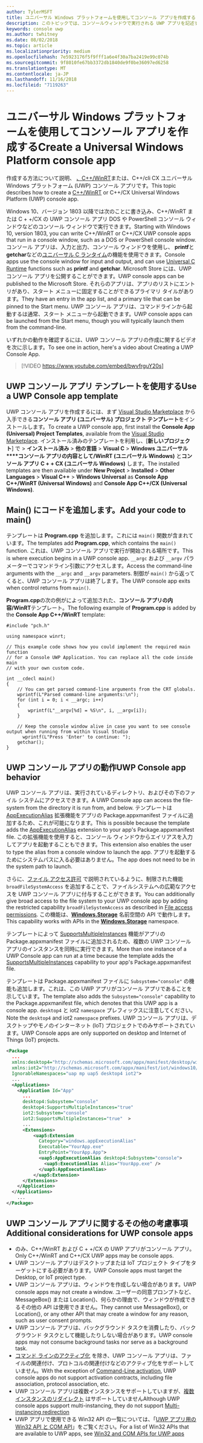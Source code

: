 ```yaml
---
author: TylerMSFT
title: ユニバーサル Windows プラットフォームを使用してコンソール アプリを作成する
description: このトピックでは、コンソールウィンドウで実行される UWP アプリを記述する方法について説明します。
keywords: console uwp
ms.author: twhitney
ms.date: 08/02/2018
ms.topic: article
ms.localizationpriority: medium
ms.openlocfilehash: 7e5923176f5f9fff1a6e4f30a7ba2419e99c074b
ms.sourcegitcommit: 9f8010fe67bb3372db1840de9f0be36097ed6258
ms.translationtype: MT
ms.contentlocale: ja-JP
ms.lasthandoff: 11/16/2018
ms.locfileid: "7119263"
---
```

# <a name="create-a-universal-windows-platform-console-app"></a><span data-ttu-id="eeacc-104">ユニバーサル Windows プラットフォームを使用してコンソール アプリを作成する</span><span class="sxs-lookup"><span data-stu-id="eeacc-104">Create a Universal Windows Platform console app</span></span>

<span data-ttu-id="eeacc-105">作成する方法について説明、 [、C++/WinRT](/windows/uwp/cpp-and-winrt-apis/intro-to-using-cpp-with-winrt)または、C++/cli CX ユニバーサル Windows プラットフォーム (UWP) コンソール アプリです。</span><span class="sxs-lookup"><span data-stu-id="eeacc-105">This topic describes how to create a [C++/WinRT](/windows/uwp/cpp-and-winrt-apis/intro-to-using-cpp-with-winrt) or C++/CX Universal Windows Platform (UWP) console app.</span></span>

<span data-ttu-id="eeacc-106">Windows 10、バージョン 1803 以降では次のことに書き込み、C++/WinRT または C + +/CX の UWP コンソール アプリ DOS や PowerShell コンソール ウィンドウなどのコンソール ウィンドウで実行できます。</span><span class="sxs-lookup"><span data-stu-id="eeacc-106">Starting with Windows 10, version 1803, you can write C++/WinRT or C++/CX UWP console apps that run in a console window, such as a DOS or PowerShell console window.</span></span> <span data-ttu-id="eeacc-107">コンソール アプリは、入力と出力、コンソール ウィンドウを使用し、 **printf**と**getchar**などの[ユニバーサル C ランタイム](/cpp/c-runtime-library/reference/crt-alphabetical-function-reference)の機能を使用できます。</span><span class="sxs-lookup"><span data-stu-id="eeacc-107">Console apps use the console window for input and output, and can use [Universal C Runtime](/cpp/c-runtime-library/reference/crt-alphabetical-function-reference) functions such as **printf** and **getchar**.</span></span> <span data-ttu-id="eeacc-108">Microsoft Store には、UWP コンソール アプリを公開することができます。</span><span class="sxs-lookup"><span data-stu-id="eeacc-108">UWP console apps can be published to the Microsoft Store.</span></span> <span data-ttu-id="eeacc-109">それらのアプリは、アプリのリストにエントリがあり、スタート メニューに固定することができるプライマリ タイルがあります。</span><span class="sxs-lookup"><span data-stu-id="eeacc-109">They have an entry in the app list, and a primary tile that can be pinned to the Start menu.</span></span> <span data-ttu-id="eeacc-110">UWP コンソール アプリは、コマンドラインから起動するは通常、スタート メニューから起動できます。</span><span class="sxs-lookup"><span data-stu-id="eeacc-110">UWP console apps can be launched from the Start menu, though you will typically launch them from the command-line.</span></span>

<span data-ttu-id="eeacc-111">いずれかの動作を確認するには、UWP コンソール アプリの作成に関するビデオを次に示します。</span><span class="sxs-lookup"><span data-stu-id="eeacc-111">To see one in action, here's a video about Creating a UWP Console App.</span></span>

> [!VIDEO https://www.youtube.com/embed/bwvfrguY20s]

## <a name="use-a-uwp-console-app-template"></a><span data-ttu-id="eeacc-112">UWP コンソール アプリ テンプレートを使用する</span><span class="sxs-lookup"><span data-stu-id="eeacc-112">Use a UWP Console app template</span></span> 

<span data-ttu-id="eeacc-113">UWP コンソール アプリを作成するには、まず [Visual Studio Marketplace](https://marketplace.visualstudio.com/items?itemName=AndrewWhitechapelMSFT.ConsoleAppUniversal) から入手できる**コンソール アプリ (ユニバーサル) プロジェクト テンプレート**をインストールします。</span><span class="sxs-lookup"><span data-stu-id="eeacc-113">To create a UWP console app, first install the **Console App (Universal) Project Templates**, available from the [Visual Studio Marketplace](https://marketplace.visualstudio.com/items?itemName=AndrewWhitechapelMSFT.ConsoleAppUniversal).</span></span> <span data-ttu-id="eeacc-114">インストール済みのテンプレートを利用し、[**新しいプロジェクト**] で > **インストール済み** > **他の言語** > **Visual C** > **Windows ユニバーサル\*\*\*\*コンソール アプリの内容として/WinRT (ユニバーサル Windows)** と**コンソール アプリ C + + CX (ユニバーサル Windows)** します。</span><span class="sxs-lookup"><span data-stu-id="eeacc-114">The installed templates are then available under **New Project** > **Installed** > **Other Languages** > **Visual C++** > **Windows Universal** as **Console App C++/WinRT (Universal Windows)** and **Console App C++/CX (Universal Windows)**.</span></span>

## <a name="add-your-code-to-main"></a><span data-ttu-id="eeacc-115">Main() にコードを追加します。</span><span class="sxs-lookup"><span data-stu-id="eeacc-115">Add your code to main()</span></span>

<span data-ttu-id="eeacc-116">テンプレートは **Program.cpp** を追加します。これには `main()` 関数が含まれています。</span><span class="sxs-lookup"><span data-stu-id="eeacc-116">The templates add **Program.cpp**, which contains the `main()` function.</span></span> <span data-ttu-id="eeacc-117">これは、UWP コンソール アプリで実行が開始される場所です。</span><span class="sxs-lookup"><span data-stu-id="eeacc-117">This is where execution begins in a UWP console app.</span></span> <span data-ttu-id="eeacc-118">`__argc` および `__argv` パラメーターでコマンドライン引数にアクセスします。</span><span class="sxs-lookup"><span data-stu-id="eeacc-118">Access the command-line arguments with the `__argc` and `__argv` parameters.</span></span> <span data-ttu-id="eeacc-119">制御が `main()` から返ってくると、UWP コンソール アプリは終了します。</span><span class="sxs-lookup"><span data-stu-id="eeacc-119">The UWP console app exits when control returns from `main()`.</span></span>

<span data-ttu-id="eeacc-120">**Program.cpp**の次の例がによって追加された、**コンソール アプリの内容/WinRT**テンプレート。</span><span class="sxs-lookup"><span data-stu-id="eeacc-120">The following example of **Program.cpp** is added by the **Console App C++/WinRT** template:</span></span>

```cppwinrt
#include "pch.h"

using namespace winrt;

// This example code shows how you could implement the required main function
// for a Console UWP Application. You can replace all the code inside main
// with your own custom code.

int __cdecl main()
{
    // You can get parsed command-line arguments from the CRT globals.
    wprintf(L"Parsed command-line arguments:\n");
    for (int i = 0; i < __argc; i++)
    {
        wprintf(L"__argv[%d] = %S\n", i, __argv[i]);
    }

    // Keep the console window alive in case you want to see console output when running from within Visual Studio
      wprintf(L"Press 'Enter' to continue: ");
    getchar();
}
```

## <a name="uwp-console-app-behavior"></a><span data-ttu-id="eeacc-121">UWP コンソール アプリの動作</span><span class="sxs-lookup"><span data-stu-id="eeacc-121">UWP Console app behavior</span></span>

<span data-ttu-id="eeacc-122">UWP コンソール アプリは、実行されているディレクトリ、およびその下のファイル システムにアクセスできます。</span><span class="sxs-lookup"><span data-stu-id="eeacc-122">A UWP Console app can access the file-system from the directory it is run from, and below.</span></span> <span data-ttu-id="eeacc-123">テンプレートは [AppExecutionAlias](https://docs.microsoft.com/uwp/schemas/appxpackage/uapmanifestschema/element-uap5-appexecutionalias) 拡張機能をアプリの Package.appxmanifest ファイルに追加するため、これが可能になります。</span><span class="sxs-lookup"><span data-stu-id="eeacc-123">This is possible because the template adds the [AppExecutionAlias](https://docs.microsoft.com/uwp/schemas/appxpackage/uapmanifestschema/element-uap5-appexecutionalias) extension to your app's Package.appxmanifest file.</span></span> <span data-ttu-id="eeacc-124">この拡張機能を使用すると、コンソール ウィンドウからエイリアスを入力してアプリを起動することもできます。</span><span class="sxs-lookup"><span data-stu-id="eeacc-124">This extension also enables the user to type the alias from a console window to launch the app.</span></span> <span data-ttu-id="eeacc-125">アプリを起動するためにシステムパスに入る必要はありません。</span><span class="sxs-lookup"><span data-stu-id="eeacc-125">The app does not need to be in the system path to launch.</span></span>

<span data-ttu-id="eeacc-126">さらに、[ファイル アクセス許可](https://docs.microsoft.com/windows/uwp/files/file-access-permissions) で説明されているように、制限された機能 `broadFileSystemAccess` を追加することで、ファイルシステムへの広範なアクセスを UWP コンソール アプリに付与することができます。</span><span class="sxs-lookup"><span data-stu-id="eeacc-126">You can additionally give broad access to the file system to your UWP console app by adding the restricted capability `broadFileSystemAccess` as described in [File access permissions](https://docs.microsoft.com/windows/uwp/files/file-access-permissions).</span></span> <span data-ttu-id="eeacc-127">この機能は、[**Windows.Storage**](https://msdn.microsoft.com/library/windows/apps/BR227346) 名前空間の API で動作します。</span><span class="sxs-lookup"><span data-stu-id="eeacc-127">This capability works with APIs in the [**Windows.Storage**](https://msdn.microsoft.com/library/windows/apps/BR227346) namespace.</span></span>

<span data-ttu-id="eeacc-128">テンプレートによって [SupportsMultipleInstances](multi-instance-uwp.md) 機能がアプリの Package.appxmanifest ファイルに追加されるため、複数の UWP コンソール アプリのインスタンスを同時に実行できます。</span><span class="sxs-lookup"><span data-stu-id="eeacc-128">More than one instance of a UWP Console app can run at a time because the template adds the [SupportsMultipleInstances](multi-instance-uwp.md) capability to your app's Package.appxmanifest file.</span></span>

<span data-ttu-id="eeacc-129">テンプレートは Package.appxmanifest ファイルに `Subsystem="console"` の機能も追加します。これは、この UWP アプリがコンソール アプリであることを示しています。</span><span class="sxs-lookup"><span data-stu-id="eeacc-129">The template also adds the `Subsystem="console"` capability to the Package.appxmanifest file, which denotes that this UWP app is a console app.</span></span> <span data-ttu-id="eeacc-130">`desktop4` と iot2 `namespace` プレフィックスに注意してください。</span><span class="sxs-lookup"><span data-stu-id="eeacc-130">Note the `desktop4` and iot2 `namespace` prefixes.</span></span> <span data-ttu-id="eeacc-131">UWP コンソール アプリは、デスクトップやモノのインターネット (IoT) プロジェクトでのみサポートされています。</span><span class="sxs-lookup"><span data-stu-id="eeacc-131">UWP Console apps are only supported on desktop and Internet of Things (IoT) projects.</span></span>

```xml
<Package
  ...
  xmlns:desktop4="http://schemas.microsoft.com/appx/manifest/desktop/windows10/4" 
  xmlns:iot2="http://schemas.microsoft.com/appx/manifest/iot/windows10/2" 
  IgnorableNamespaces="uap mp uap5 desktop4 iot2">
  ...
  <Applications>
    <Application Id="App"
      ...
      desktop4:Subsystem="console" 
      desktop4:SupportsMultipleInstances="true" 
      iot2:Subsystem="console" 
      iot2:SupportsMultipleInstances="true"  >
      ...
      <Extensions>
          <uap5:Extension 
            Category="windows.appExecutionAlias" 
            Executable="YourApp.exe" 
            EntryPoint="YourApp.App">
            <uap5:AppExecutionAlias desktop4:Subsystem="console">
              <uap5:ExecutionAlias Alias="YourApp.exe" />
            </uap5:AppExecutionAlias>
          </uap5:Extension>
      </Extensions>
    </Application>
  </Applications>
    ...
</Package>
```

## <a name="additional-considerations-for-uwp-console-apps"></a><span data-ttu-id="eeacc-132">UWP コンソール アプリに関するその他の考慮事項</span><span class="sxs-lookup"><span data-stu-id="eeacc-132">Additional considerations for UWP console apps</span></span>

- <span data-ttu-id="eeacc-133">のみ、C++/WinRT および C + +/CX の UWP アプリがコンソール アプリ。</span><span class="sxs-lookup"><span data-stu-id="eeacc-133">Only C++/WinRT and C++/CX UWP apps may be console apps.</span></span>
- <span data-ttu-id="eeacc-134">UWP コンソール アプリはデスクトップまたは IoT プロジェクト タイプをターゲットにする必要があります。</span><span class="sxs-lookup"><span data-stu-id="eeacc-134">UWP Console apps must target the Desktop, or IoT project type.</span></span>
- <span data-ttu-id="eeacc-135">UWP コンソール アプリは、ウィンドウを作成しない場合があります。</span><span class="sxs-lookup"><span data-stu-id="eeacc-135">UWP console apps may not create a window.</span></span> <span data-ttu-id="eeacc-136">ユーザーの同意プロンプトなど、MessageBox() または Location()、何らかの理由で、ウィンドウが作成できるその他の API は使用できません。</span><span class="sxs-lookup"><span data-stu-id="eeacc-136">They cannot use MessageBox(), or Location(), or any other API that may create a window for any reason, such as user consent prompts.</span></span>
- <span data-ttu-id="eeacc-137">UWP コンソール アプリは、バックグラウンド タスクを消費したり、バックグラウンド タスクとして機能したりしない場合があります。</span><span class="sxs-lookup"><span data-stu-id="eeacc-137">UWP console apps may not consume background tasks nor serve as a background task.</span></span>
- <span data-ttu-id="eeacc-138">[コマンド ラインのアクティブ化](https://blogs.windows.com/buildingapps/2017/07/05/command-line-activation-universal-windows-apps/#5YJUzjBoXCL4MhAe.97) を除き、UWP コンソール アプリは、ファイルの関連付け、プロトコルの関連付けなどのアクティブ化をサポートしていません。</span><span class="sxs-lookup"><span data-stu-id="eeacc-138">With the exception of [Command-Line activation](https://blogs.windows.com/buildingapps/2017/07/05/command-line-activation-universal-windows-apps/#5YJUzjBoXCL4MhAe.97), UWP console apps do not support activation contracts, including file association, protocol association, etc.</span></span>
- <span data-ttu-id="eeacc-139">UWP コンソール アプリは複数インスタンスをサポートしていますが、[複数インスタンスのリダイレクト](multi-instance-uwp.md) はサポートしていません</span><span class="sxs-lookup"><span data-stu-id="eeacc-139">Although UWP console apps support multi-instancing, they do not support [Multi-instancing redirection](multi-instance-uwp.md)</span></span>
- <span data-ttu-id="eeacc-140">UWP アプリで使用できる Win32 API の一覧については、「[UWP アプリ用の Win32 API と COM API](https://docs.microsoft.com/uwp/win32-and-com/win32-and-com-for-uwp-apps)」をご覧ください。</span><span class="sxs-lookup"><span data-stu-id="eeacc-140">For a list of Win32 APIs that are available to UWP apps, see [Win32 and COM APIs for UWP apps](https://docs.microsoft.com/uwp/win32-and-com/win32-and-com-for-uwp-apps)</span></span>